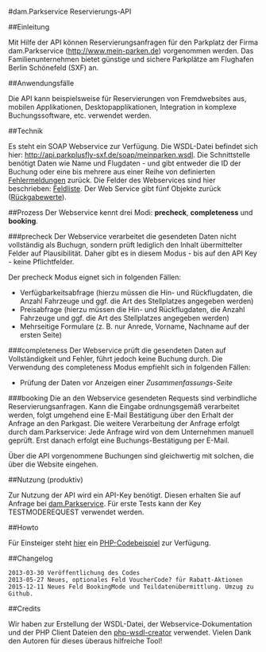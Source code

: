 #dam.Parkservice Reservierungs-API

##Einleitung

Mit Hilfe der API können Reservierungsanfragen für den Parkplatz der Firma dam.Parkservice (http://www.mein-parken.de) vorgenommen werden. Das Familienunternehmen bietet günstige und sichere Parkplätze am Flughafen Berlin Schönefeld (SXF) an.

##Anwendungsfälle

Die API kann beispielsweise für Reservierungen von Fremdwebsites aus, mobilen Applikationen, Desktopapplikationen, Integration in komplexe Buchungssoftware, etc. verwendet werden.

##Technik

Es steht ein SOAP Webservice zur Verfügung. Die WSDL-Datei befindet sich hier: http://api.parkplusfly-sxf.de/soap/meinparken.wsdl. Die Schnittstelle benötigt Daten wie Name und Flugdaten - und gibt entweder die ID der Buchung oder eine bis mehrere aus einer Reihe von definierten [Fehlermeldungen](https://github.com/damParkservice/dam-parkservice-api-client/blob/master/wiki/BookingFehlermeldungen.md) zurück. Die Felder des Webservices sind hier beschrieben: [Feldliste](https://github.com/damParkservice/dam-parkservice-api-client/blob/master/wiki/BookingFeldliste.md). Der Web Service gibt fünf Objekte zurück ([Rückgabewerte](https://github.com/damParkservice/dam-parkservice-api-client/blob/master/wiki/rueckgabewerte.md)).

##Prozess
Der Webservice kennt drei Modi: **precheck**, **completeness** und **booking**.

###precheck
Der Webservice verarbeitet die gesendeten Daten nicht vollständig als Buchugn, sondern prüft lediglich den Inhalt übermittelter Felder auf Plausibilität. Daher gibt es in diesem Modus - bis auf den API Key - keine Pflichtfelder.

Der precheck Modus eignet sich in folgenden Fällen:
* Verfügbarkeitsabfrage (hierzu müssen die Hin- und Rückflugdaten, die Anzahl Fahrzeuge und ggf. die Art des Stellplatzes angegeben werden)
* Preisabfrage (hierzu müssen die Hin- und Rückflugdaten, die Anzahl Fahrzeuge und ggf. die Art des Stellplatzes angegeben werden)
* Mehrseitige Formulare (z. B. nur Anrede, Vorname, Nachname auf der ersten Seite)

###completeness
Der Webservice prüft die gesendeten Daten auf Vollständigkeit und Fehler, führt jedoch keine Buchung durch.
Die Verwendung des completeness Modus empfiehlt sich in folgenden Fällen:
* Prüfung der Daten vor Anzeigen einer *Zusammenfassungs-Seite*

###booking
Die an den Webservice gesendeten Requests sind verbindliche Reservierungsanfragen. Kann die Eingabe ordnungsgemäß verarbeitet werden, folgt umgehend eine E-Mail Bestätigung über den Erhalt der Anfrage an den Parkgast. Die weitere Verarbeitung der Anfrage erfolgt durch dam.Parkservice: Jede Anfrage wird von dem Unternehmen manuell geprüft. Erst danach erfolgt eine Buchungs-Bestätigung per E-Mail.

Über die API vorgenommene Buchungen sind gleichwertig mit solchen, die über die Website eingehen.

##Nutzung (produktiv)

Zur Nutzung der API wird ein API-Key benötigt. Diesen erhalten Sie auf Anfrage bei [dam.Parkservice](http://www.mein-parken.de). Für erste Tests kann der Key TESTMODEREQUEST verwendet werden.

##Howto

Für Einsteiger steht [hier](https://github.com/damParkservice/dam-parkservice-api-client/blob/master/wiki/CodeBeispielPHP.md) ein [PHP-Codebeispiel](https://github.com/damParkservice/dam-parkservice-api-client/blob/master/wiki/CodeBeispielPHP.md) zur Verfügung.

##Changelog

    2013-03-30 Veröffentlichung des Codes
    2013-05-27 Neues, optionales Feld VoucherCode? für Rabatt-Aktionen 
    2015-12-11 Neues Feld BookingMode und Teildatenübermittlung. Umzug zu Github.

##Credits

Wir haben zur Erstellung der WSDL-Datei, der Webservice-Dokumentation und der PHP Client Dateien den [php-wsdl-creator](http://code.google.com/p/php-wsdl-creator/) verwendet. Vielen Dank den Autoren für dieses überaus hilfreiche Tool! 
